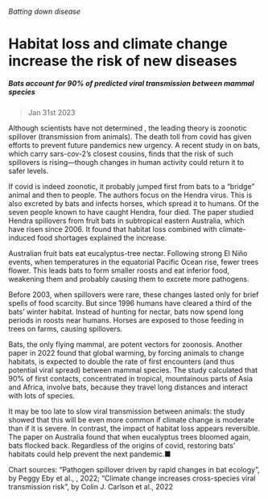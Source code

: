 ###### Batting down disease
# Habitat loss and climate change increase the risk of new diseases 
##### Bats account for 90% of predicted viral transmission between mammal species 
> Jan 31st 2023 


Although scientists have not determined , the leading theory is zoonotic spillover (transmission from animals). The death toll from covid has given efforts to prevent future pandemics new urgency. A recent study in  on bats, which carry sars-cov-2’s closest cousins, finds that the risk of such spillovers is rising—though changes in human activity could return it to safer levels.
If covid is indeed zoonotic, it probably jumped first from bats to a “bridge” animal and then to people. The authors focus on the Hendra virus. This is also excreted by bats and infects horses, which spread it to humans. Of the seven people known to have caught Hendra, four died. The paper studied Hendra spillovers from fruit bats in subtropical eastern Australia, which have risen since 2006. It found that habitat loss combined with climate-induced food shortages explained the increase.
Australian fruit bats eat eucalyptus-tree nectar. Following strong El Niño events, when temperatures in the equatorial Pacific Ocean rise, fewer trees flower. This leads bats to form smaller roosts and eat inferior food, weakening them and probably causing them to excrete more pathogens.
Before 2003, when spillovers were rare, these changes lasted only for brief spells of food scarcity. But since 1996 humans have cleared a third of the bats’ winter habitat. Instead of hunting for nectar, bats now spend long periods in roosts near humans. Horses are exposed to those feeding in trees on farms, causing spillovers.


Bats, the only flying mammal, are potent vectors for zoonosis. Another paper in 2022 found that global warming, by forcing animals to change habitats, is expected to double the rate of first encounters (and thus potential viral spread) between mammal species. The study calculated that 90% of first contacts, concentrated in tropical, mountainous parts of Asia and Africa, involve bats, because they travel long distances and interact with lots of species.
It may be too late to slow viral transmission between animals: the study showed that this will be even more common if climate change is moderate than if it is severe. In contrast, the impact of habitat loss appears reversible. The paper on Australia found that when eucalyptus trees bloomed again, bats flocked back. Regardless of the origins of covid, restoring bats’ habitats could help prevent the next pandemic.■
Chart sources: “Pathogen spillover driven by rapid changes in bat ecology”, by Peggy Eby et al., , 2022; “Climate change increases cross-species viral transmission risk”, by Colin J. Carlson et al., 2022
